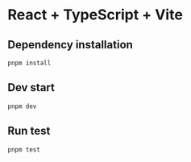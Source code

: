 # React + TypeScript + Vite

## Dependency installation

```
pnpm install
```

## Dev start

```
pnpm dev
```

## Run test

```
pnpm test
```
